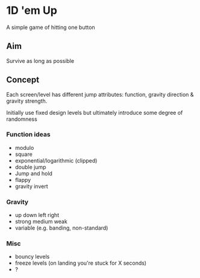 # 1D 'em Up #
A simple game of hitting one button

## Aim ##
Survive as long as possible

## Concept ##
Each screen/level has different jump attributes: function, gravity direction & gravity strength.

Initially use fixed design levels but ultimately introduce some degree of randomness

### Function ideas ###
 * modulo
 * square
 * exponential/logarithmic (clipped)
 * double jump
 * Jump and hold
 * flappy
 * gravity invert

### Gravity ###
 * up down left right
 * strong medium weak
 * variable (e.g. banding, non-standard)

### Misc ###
 * bouncy levels
 * freeze levels (on landing you're stuck for X seconds)
 * ?

